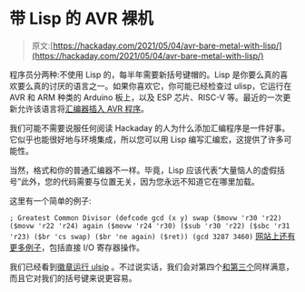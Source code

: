 # 带 Lisp 的 AVR 裸机

> 原文:[https://hackaday.com/2021/05/04/avr-bare-metal-with-lisp/](https://hackaday.com/2021/05/04/avr-bare-metal-with-lisp/)

程序员分两种:不使用 Lisp 的，每半年需要新括号键帽的。Lisp 是你要么真的喜欢要么真的讨厌的语言之一。如果你喜欢它，你可能已经检查过 ulisp，它运行在 AVR 和 ARM 种类的 Arduino 板上，以及 ESP 芯片、RISC-V 等。最近的一次更新允许该语言将[汇编器插入 AVR 程序](http://www.ulisp.com/show?3IUO)。

我们可能不需要说服任何阅读 Hackaday 的人为什么添加汇编程序是一件好事。它似乎也能很好地与环境集成，所以您可以用 Lisp 编写汇编宏，这提供了许多可能性。

当然，格式和你的普通汇编器不一样。毕竟，Lisp 应该代表“大量恼人的虚假括号”此外，您的代码需要与位置无关，因为您永远不知道它在哪里加载。

这里有一个简单的例子:

`; Greatest Common Divisor
(defcode gcd (x y)
swap
($movw 'r30 'r22)
($movw 'r22 'r24)
again
($movw 'r24 'r30)
($sub 'r30 'r22)
($sbc 'r31 'r23)
($br 'cs swap)
($br 'ne again)
($ret))
(gcd 3287 3460)` 
[网站上还有更多例子](http://www.ulisp.com/show?3IUM)，包括直接 I/O 寄存器操作。

我们已经看到[徽章运行 ulsip](https://hackaday.com/2019/01/10/program-this-badge-in-lisp/) 。不过说实话，我们会对第四个[和第三个](https://hackaday.com/2017/08/04/take-the-blue-pill-and-go-forth/)同样满意，而且它对我们的括号键来说更容易。